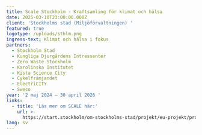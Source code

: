 ```yaml
---
title: Scale Stockholm - Kraftsamling för klimat och hälsa
date: 2025-03-10T23:00:00.000Z
client: 'Stockholms stad (Miljöförvaltningen) '
featured: true
logotype: /uploads/sthlm.png
ingress-text: Klimat och hälsa i fokus
partners:
  - Stockholm Stad
  - Kungliga Djurgårdens Intressenter
  - Zero Waste Stockholm
  - Karolinska Institutet
  - Kista Science City
  - Cykelfrämjandet
  - ElectriCITY
  - Sweco
year: '2 maj 2024 – 30 april 2026 '
links:
  - title: 'Läs mer om SCALE här:'
    url: >-
      https://start.stockholm/om-stockholms-stad/projekt/eu-projekt/programperiod-2021-2027/klimat-miljo-och-mobilitet/scale-stockholm/
lang: sv
---
```


 
